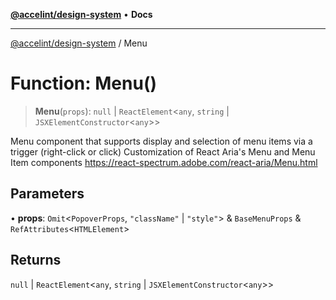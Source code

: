 [**@accelint/design-system**](../README.md) • **Docs**

***

[@accelint/design-system](../README.md) / Menu

# Function: Menu()

> **Menu**(`props`): `null` \| `ReactElement`\<`any`, `string` \| `JSXElementConstructor`\<`any`\>\>

Menu component that supports display and selection of menu items via a trigger (right-click or click)
Customization of React Aria's Menu and Menu Item components https://react-spectrum.adobe.com/react-aria/Menu.html

## Parameters

• **props**: `Omit`\<`PopoverProps`, `"className"` \| `"style"`\> & `BaseMenuProps` & `RefAttributes`\<`HTMLElement`\>

## Returns

`null` \| `ReactElement`\<`any`, `string` \| `JSXElementConstructor`\<`any`\>\>
